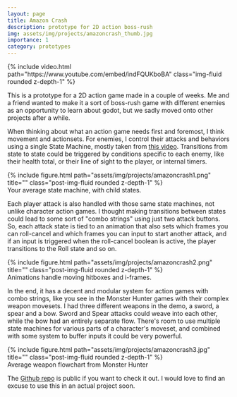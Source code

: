 ```yaml
---
layout: page
title: Amazon Crash
description: prototype for 2D action boss-rush
img: assets/img/projects/amazoncrash_thumb.jpg
importance: 1
category: prototypes
---
```



<div class="col-sm mb-3 mt-md-0 text-center embed-responsive embed-responsive-16by9">
    {% include video.html path="https://www.youtube.com/embed/indFQUKboBA" class="img-fluid rounded  z-depth-1" %}
</div>

This is a prototype for a 2D action game made in a couple of weeks. Me and a friend wanted to make it a sort of boss-rush game with different enemies as an opportunity to learn about godot, but we sadly moved onto other projects after a while. 

When thinking about what an action game needs first and foremost, I think movement and actionsets. For enemies, I control their attacks and behaviors using a single State Machine, mostly taken from <a href="https://www.youtube.com/watch?v=DPxIMVC0oZA">this video</a>. Transitions from state to state could be triggered by conditions specific to each enemy, like their health total, or their line of sight to the player, or internal timers. 

<div class="text-center">
    {% include figure.html path="assets/img/projects/amazoncrash1.png" title="" class="post-img-fluid rounded z-depth-1" %}
</div>
<div class="caption">Your average state machine, with child states.</div>

Each player attack is also handled with those same state machines, not unlike character action games. I thought making transitions between states could lead to some sort of "combo strings" using just two attack buttons. So, each attack state is tied to an animation that also sets which frames you can roll-cancel and which frames you can input to start another attack, and if an input is triggered when the roll-cancel boolean is active, the player transitions to the Roll state and so on.

<div class="text-center">
    {% include figure.html path="assets/img/projects/amazoncrash2.png" title="" class="post-img-fluid rounded z-depth-1" %}
</div>

<div class="caption">Animations handle moving hitboxes and i-frames.</div>

In the end, it has a decent and modular system for action games with combo strings, like you see in the Monster Hunter games with their complex weapon movesets. I had three different weapons in the demo, a sword, a spear and a bow. Sword and Spear attacks could weave into each other, while the bow had an entirely separate flow. There's room to use multiple state machines for various parts of a character's moveset, and combined with some system to buffer inputs it could be very powerful. 

<div class="text-center">
    {% include figure.html path="assets/img/projects/amazoncrash3.jpg" title="" class="post-img-fluid rounded z-depth-1" %}
</div>

<div class="caption">Average weapon flowchart from Monster Hunter</div>

The <a href="https://github.com/NatePlays95/Amazon-Crash">Github repo</a> is public if you want to check it out. I would love to find an excuse to use this in an actual project soon.